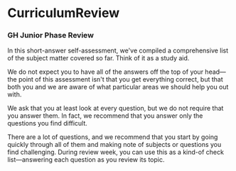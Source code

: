 # CurriculumReview
### GH Junior Phase Review

In this short-answer self-assessment, we've compiled a comprehensive list of the subject matter covered so far. Think of it as a study aid.

We do not expect you to have all of the answers off the top of your head—the point of this assessment isn't that you get everything correct, but that both you and we are aware of what particular areas we should help you out with.

We ask that you at least look at every question, but we do not require that you answer them. In fact, we recommend that you answer only the questions you find difficult.

There are a lot of questions, and we recommend that you start by going quickly through all of them and making note of subjects or questions you find challenging. During review week, you can use this as a kind-of check list—answering each question as you review its topic.
